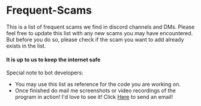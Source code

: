 # Frequent-Scams
This is a list of frequent scams we find in discord channels and DMs. Please feel free to update this list with any new scams you may have encountered. But before you do so, please check if the scam you want to add already exists in the list.
#### It is up to us to keep the internet safe 

Special note to bot developers:
- You may use this list as reference for the code you are working on.
- Once finished do mail me screenshots or video recordings of the program in action! I'd love to see it! Click [Here](mailto:cpeuk0w6c@relay.firefox.com) to send an email!
